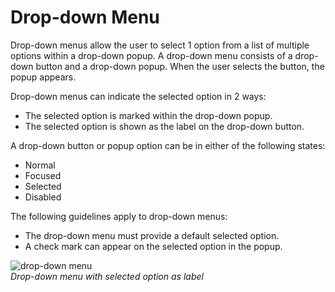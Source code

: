 # Drop-down Menu

Drop-down menus allow the user to select 1 option from a list of multiple options within a drop-down popup. A drop-down menu consists of a drop-down button and a drop-down popup. When the user selects the button, the popup appears.



Drop-down menus can indicate the selected option in 2 ways:

- The selected option is marked within the drop-down popup.
- The selected option is shown as the label on the drop-down button.


A drop-down button or popup option can be in either of the following states:

- Normal
- Focused
- Selected
- Disabled


The following guidelines apply to drop-down menus:

- The drop-down menu must provide a default selected option.
- A check mark can appear on the selected option in the popup.




![drop-down menu](media/uc_03_6_ui_dropdown_menu_re-850x478.png)  
*Drop-down menu with selected option as label*
